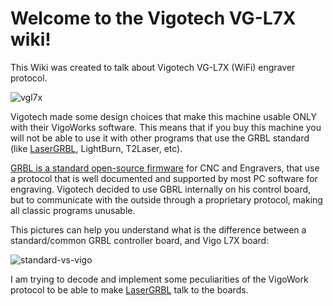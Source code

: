 # Welcome to the Vigotech VG-L7X wiki!
This Wiki was created to talk about Vigotech VG-L7X (WiFi) engraver protocol.

![vgl7x](https://user-images.githubusercontent.com/8782035/96716014-c2481400-13a4-11eb-9c7f-2a90dcbe5fc6.jpg)

Vigotech made some design choices that make this machine usable ONLY with their VigoWorks software. This means that if you buy this machine you will not be able to use it with other programs that use the GRBL standard (like [LaserGRBL](https://lasergrbl.com), LightBurn, T2Laser, etc).

[GRBL is a standard open-source firmware](https://github.com/gnea/grbl/) for CNC and Engravers, that use a protocol that is well documented and supported by most PC software for engraving. Vigotech decided to use GBRL internally on his control board, but to communicate with the outside through a proprietary protocol, making all classic programs unusable.

This pictures can help you understand what is the difference between a standard/common GRBL controller board, and Vigo L7X board:

![standard-vs-vigo](https://user-images.githubusercontent.com/8782035/96724377-0db3ef80-13b0-11eb-9911-2358934ce6ef.png)


I am trying to decode and implement some peculiarities of the VigoWork protocol to be able to make [LaserGRBL](https://github.com/arkypita/LaserGRBL) talk to the boards.
